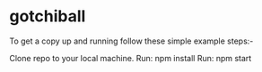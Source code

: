# gotchiball

To get a copy up and running follow these simple example steps:-

Clone repo to your local machine.
Run: npm install
Run: npm start
